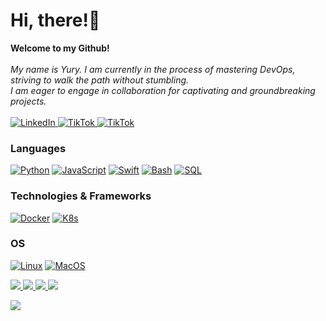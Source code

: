<h1>Hi, there!👋</h1>

<p>
    <b>Welcome to my Github!</b><br><br>
    <i>
        My name is Yury. I am currently in the process of mastering DevOps, striving to walk the path without stumbling.<br>
        I am eager to engage in collaboration for captivating and groundbreaking projects.<br>
    </i><br>
    <a href="https://www.linkedin.com/in/pieceowater">
        <img src="https://img.shields.io/badge/LinkedIn-blue?style=flat-square&logo=linkedin" alt="LinkedIn">
    </a>
    <a href="https://www.tiktok.com/@yurymid">
        <img src="https://img.shields.io/badge/TikTok-blue?style=flat-square&logo=tiktok" alt="TikTok">
    </a>
    <a href="https://t.me/yury_mid">
        <img src="https://img.shields.io/badge/Telegram-blue?style=flat-square&logo=telegram" alt="TikTok">
    </a>
</p>

### Languages
[![Python](https://img.shields.io/badge/python-black?style=for-the-badge&logo=python)](https://github.com/pieceowater)
[![JavaScript](https://img.shields.io/badge/javascript-black?style=for-the-badge&logo=javascript)](https://github.com/pieceowater)
[![Swift](https://img.shields.io/badge/swift-black?style=for-the-badge&logo=swift)](https://github.com/pieceowater)
[![Bash](https://img.shields.io/badge/bash-black?style=for-the-badge&logo=gnu-bash&logoColor=white)](https://github.com/pieceowater)
[![SQL](https://img.shields.io/badge/sql-black?style=for-the-badge&logo=postgresql)](https://github.com/pieceowater)


### Technologies & Frameworks
[![Docker](https://img.shields.io/badge/docker-black?style=for-the-badge&logo=docker)]()
[![K8s](https://img.shields.io/badge/kubernetes-black?style=for-the-badge&logo=kubernetes)]()

### OS
[![Linux](https://img.shields.io/badge/linux-black?style=for-the-badge&logo=Linux)](https://github.com/pieceowater)
[![MacOS](https://img.shields.io/badge/macos-black?style=for-the-badge&logo=Apple)](https://github.com/pieceowater)


<p>
<a href="https://github.com/pieceowater">
  <img src="http://github-profile-summary-cards.vercel.app/api/cards/profile-details?username=pieceowater&theme=transparent" />
</a>
<a href="https://github.com/pieceowater">
  <img src="https://github-readme-streak-stats.herokuapp.com/?user=pieceowater&hide_border=true&card_width=338&theme=transparent" />
</a>
<a href="https://github.com/pieceowater">
  <img src="http://github-profile-summary-cards.vercel.app/api/cards/stats?username=pieceowater&theme=transparent" />
</a>
<a href="https://github.com/pieceowater">
  <img src="https://github-readme-stats.vercel.app/api/top-langs/?username=pieceowater&langs_count=10&exclude_repo=&hide=jupyter%20notebook,vim%20script,cmake,makefile,batchfile,emacs%20lisp,css,html&layout=default&card_width=699&hide_border=true&theme=transparent" />
</a>
</p>

<p>
  <a href="https://github.com/pieceowater">
    <img src="https://komarev.com/ghpvc/?username=pieceowater&color=blue&style=flat)" />
  </a>
</p>
